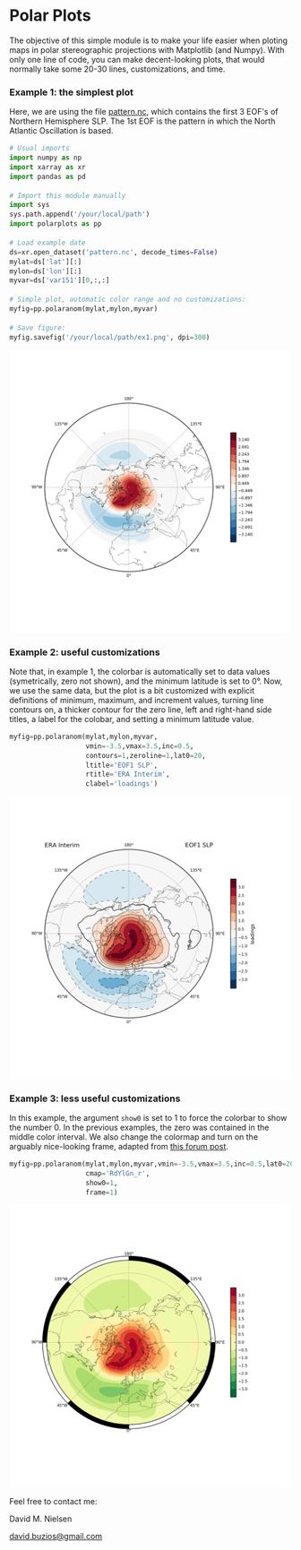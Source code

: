 # Polar Plots
The objective of this simple module is to make your life easier when ploting maps in polar stereographic projections with Matplotlib (and Numpy). With only one line of code, you can make decent-looking plots, that would normally take some 20-30 lines, customizations, and time.

### Example 1: the simplest plot
Here, we are using the file [pattern.nc](https://github.com/davidmnielsen/polarplots/blob/master/pattern.nc), which contains the first 3 EOF's of Northern Hemisphere SLP. The 1st EOF is the pattern in which the North Atlantic Oscillation is based.
```python
# Usual imports
import numpy as np
import xarray as xr
import pandas as pd

# Import this module manually
import sys
sys.path.append('/your/local/path') 
import polarplots as pp

# Load example date
ds=xr.open_dataset('pattern.nc', decode_times=False) 
mylat=ds['lat'][:]
mylon=ds['lon'][:]
myvar=ds['var151'][0,:,:]

# Simple plot, automatic color range and no customizations:
myfig=pp.polaranom(mylat,mylon,myvar)

# Save figure:
myfig.savefig('/your/local/path/ex1.png', dpi=300)
```
![alt text](https://github.com/davidmnielsen/polarplots/blob/master/ex1.png "polaranom ex1.png")

### Example 2: useful customizations
Note that, in example 1, the colorbar is automatically set to data values (symetrically, zero not shown), and the minimum latitude is set to 0°. Now, we use the same data, but the plot is a bit customized with explicit definitions of minimum, maximum, and increment values, turning line contours on, a thicker contour for the zero line, left and right-hand side titles, a label for the colobar, and setting a minimum latitude value.
```python
myfig=pp.polaranom(mylat,mylon,myvar,
                   vmin=-3.5,vmax=3.5,inc=0.5,
                   contours=1,zeroline=1,lat0=20,
                   ltitle='EOF1 SLP',
                   rtitle='ERA Interim',
                   clabel='loadings')
```
![alt text](https://github.com/davidmnielsen/polarplots/blob/master/ex2.png "polaranom ex2.png")

### Example 3: less useful customizations
In this example, the argument `show0` is set to 1 to force the colorbar to show the number 0. In the previous examples, the zero was contained in the middle color interval. We also change the colormap and turn on the arguably nice-looking frame, adapted from [this forum post](https://stackoverflow.com/questions/47431242/matplotlib-create-lat-lon-white-black-round-bounding-box-around-basemap).  
```python
myfig=pp.polaranom(mylat,mylon,myvar,vmin=-3.5,vmax=3.5,inc=0.5,lat0=20,
                   cmap='RdYlGn_r',
                   show0=1,
                   frame=1)
```
![alt text](https://github.com/davidmnielsen/polarplots/blob/master/ex3.png "polaranom ex3.png")

Feel free to contact me: 

David M. Nielsen

david.buzios@gmail.com


